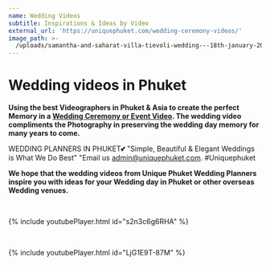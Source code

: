 ```yaml
---
name: Wedding Videos
subtitle: Inspirations & Ideas by Video
external_url: 'https://uniquephuket.com/wedding-ceremony-videos/'
image_path: >-
  /uploads/samantha-and-saharat-villa-tievoli-wedding---18th-january-2019-42-unique-phuket.jpg
---
```


# Wedding videos in Phuket

**Using the best Videographers in Phuket & Asia to create the perfect Memory in a&nbsp;[Wedding Ceremony or Event Video](https://uniquephuket.com/wedding-ceremony-videos/). The wedding video compliments the Photography in preserving the wedding day memory for many years to come.**

WEDDING PLANNERS IN PHUKET💕 "Simple, Beautiful & Elegant Weddings is What We Do Best" "Email us admin@uniquephuket.com. \#Uniquephuket

**We hope that the wedding videos from Unique Phuket Wedding Planners inspire you with ideas for your Wedding day in Phuket or other overseas Wedding venues.**

&nbsp;

{% include youtubePlayer.html id="s2n3c6g6RHA" %}

&nbsp;

{% include youtubePlayer.html id="LjG1E9T-87M" %}

&nbsp;

&nbsp;